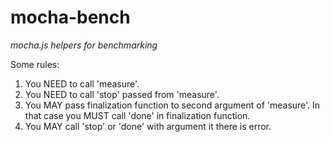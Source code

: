 mocha-bench
===========

*mocha.js helpers for benchmarking*

Some rules:

1) You NEED to call 'measure'.
2) You NEED to call 'stop' passed from 'measure'.
3) You MAY pass finalization function to second argument of
   'measure'. In that case you MUST call 'done' in finalization
   function.
4) You MAY call 'stop' or 'done' with argument it there is
   error.
